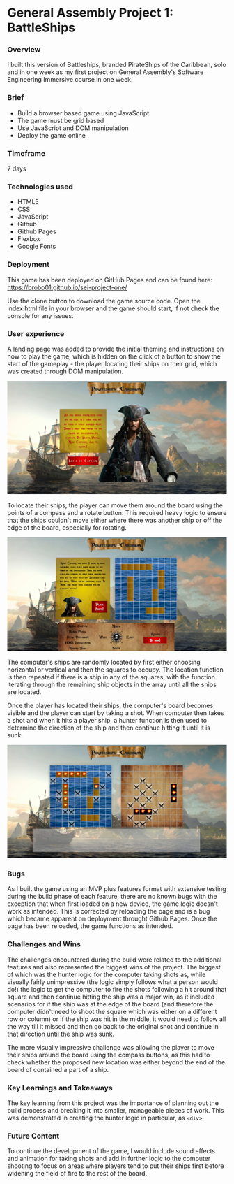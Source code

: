 <!-- <img src='assets/favicon.ico'/> -->

# General Assembly Project 1: BattleShips

### Overview
I built this version of Battleships, branded PirateShips of the Caribbean, solo and in one week as my first project on General Assembly's Software Engineering Immersive course in one week. 

### Brief
- Build a browser based game using JavaScript
- The game must be grid based
- Use JavaScript and DOM manipulation
- Deploy the game online

### Timeframe
7 days

### Technologies used
- HTML5
- CSS
- JavaScript
- Github
- Github Pages
- Flexbox
- Google Fonts

### Deployment
This game has been deployed on GitHub Pages and can be found here: https://brobo01.github.io/sei-project-one/

Use the clone button to download the game source code. Open the index.html file in your browser and the game should start, if not check the console for any issues.

### User experience

A landing page was added to provide the initial theming and instructions on how to play the game, which is hidden on the click of a button to show the start of the gameplay - the player locating their ships on their grid, which was created through DOM manipulation.

![Screenshot 1](assets/PSOTC-screenshot1.png)

To locate their ships, the player can move them around the board using the points of a compass and a rotate button. This required heavy logic to ensure that the ships couldn't move either where there was another ship or off the edge of the board, especially for rotating.

![Screenshot 2](assets/PSOTC-Screenshot2.png)

The computer's ships are randomly located by first either choosing horizontal or vertical and then the squares to occupy. The location function is then repeated if there is a ship in any of the squares, with the function iterating through the remaining ship objects in the array until all the ships are located. 

Once the player has located their ships, the computer's board becomes visible and the player can start by taking a shot. When computer then takes a shot and when it hits a player ship, a hunter function is then used to determine the direction of the ship and then continue hitting it until it is sunk.

![Screenshot 3](assets/PSOTC-Screenshot3.png)

### Bugs
As I built the game using an MVP plus features format with extensive testing during the build phase of each feature, there are no known bugs with the exception that when first loaded on a new device, the game logic doesn't work as intended. This is corrected by reloading the page and is a bug which became apparent on deployment throught Github Pages. Once the page has been reloaded, the game functions as intended.

### Challenges and Wins
The challenges encountered during the build were related to the additional features and also represented the biggest wins of the project. The biggest of which was the hunter logic for the computer taking shots as, while visually fairly unimpressive (the logic simply follows what a person would do!) the logic to get the computer to fire the shots following a hit around that square and then continue hitting the ship was a major win, as it included scenarios for if the ship was at the edge of the board (and therefore the computer didn't need to shoot the square which was either on a different row or column) or if the ship was hit in the middle, it would need to follow all the way till it missed and then go back to the original shot and continue in that direction until the ship was sunk.

The more visually impressive challenge was allowing the player to move their ships around the board using the compass buttons, as this had to check whether the proposed new location was either beyond the end of the board of contained a part of a ship. 

### Key Learnings and Takeaways
The key learning from this project was the importance of planning out the build process and breaking it into smaller, manageable pieces of work. This was demonstrated in creating the hunter logic in particular, as 
`<div>`


### Future Content
To continue the development of the game, I would include sound effects and animation for taking shots and add in further logic to the computer shooting to focus on areas where players tend to put their ships first before widening the field of fire to the rest of the board.